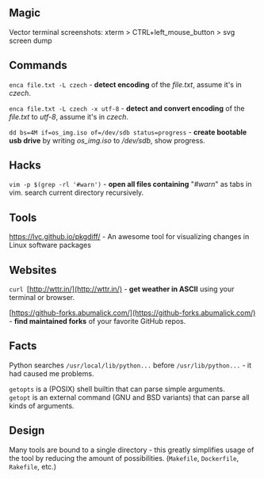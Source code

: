 ## Magic

Vector terminal screenshots: xterm > CTRL+left_mouse_button > svg screen dump


## Commands
`enca file.txt -L czech` - **detect encoding** of the *file.txt*, assume it's in *czech*. 

`enca file.txt -L czech -x utf-8` - **detect and convert encoding** of the *file.txt* to *utf-8*, assume it's in *czech*.  

`dd bs=4M if=os_img.iso of=/dev/sdb status=progress` - **create bootable usb drive** by writing *os_img.iso* to */dev/sdb*, show progress.  

## Hacks
`vim -p $(grep -rl '#warn')` - **open all files containing** "*#warn*" as tabs in vim. search current directory recursively.

## Tools

https://lvc.github.io/pkgdiff/ - An awesome tool for visualizing changes in Linux software packages 

## Websites
`curl `[http://wttr.in/](http://wttr.in/) - **get weather in ASCII** using your terminal or browser.  

[https://github-forks.abumalick.com/](https://github-forks.abumalick.com/) - **find maintained forks** of your favorite GitHub repos.

## Facts

Python searches `/usr/local/lib/python...` before `/usr/lib/python...` - it had caused me problems.

`getopts` is a (POSIX) shell builtin that can parse simple arguments.   
`getopt` is an external command (GNU and BSD variants) that can parse all kinds of arguments. 

## Design

Many tools are bound to a single directory - this greatly simplifies usage of the tool by reducing the amount of possibilities. (`Makefile`, `Dockerfile`, `Rakefile`, etc.) 

